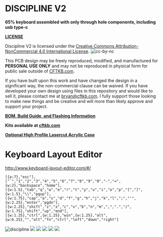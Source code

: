 # DISCIPLINE V2

**65% keyboard assembled with only through hole components, including usb type-c**

**[LICENSE](LICENSE)**

Discipline V2 is licensed under the [Creative Commons Attribution-NonCommercial 4.0 International License](https://creativecommons.org/licenses/by-nc/4.0/). ![cc-by-nc](https://i.creativecommons.org/l/by-nc/4.0/88x31.png)

This PCB design may be freely reproduced, modified, and manufactured for **PERSONAL USE ONLY** and may not be reproduced in physical form for public sale outside of [CFTKB.com](https://www.cftkb.com). 

If you have built upon this work and have changed the design in a significant way, the non-commercial clause can be waived. If you have developed your own design using files in this repository and would like to sell it, please contact me at bryan@cftkb.com. I fully support those looking to make new things and be creative and will more than likely approve and support your project.

**[BOM, Build Guide, and Flashing Information](./doc)**

**Kits available at [cftkb.com](https://www.cftkb.com)**

**[Optional High Profile Lasercut Acrylic Case](./acrylic-case)**


# Keyboard Layout Editor
http://www.keyboard-layout-editor.com/#/
```
[{a:7},"esc"],
["`","1","2","3","4","5","6","7","8","9","0","-","=",{w:2},"backspace","home"],
[{w:1.5},"tab","q","w","e","r","t","y","u","i","o","p","[","]",{w:1.5},"\\","pgup"],
[{w:1.75},"cap","a","s","d","f","g","h","j","k","l",";","'",{w:2.25},"enter","pgdn"],
[{w:2.25},"shift","z","x","c","v","b","n","m",",",".","/",{w:1.75},"shift","up","end"],
[{w:1.25},"ctrl",{w:1.25},"win",{w:1.25},"alt",{w:6.25},"","alt","fn","ctrl","left","down","right"]
```
![discipline](./doc/images/discipline.jpeg)
![](./doc/images/discipline-black.jpeg)
![](./doc/images/discipline-bottom.jpeg)
![](./doc/images/discipline-top.png)
![](./doc/images/discipline-bottom.png)
![](./doc/images/discipline-plate.png)